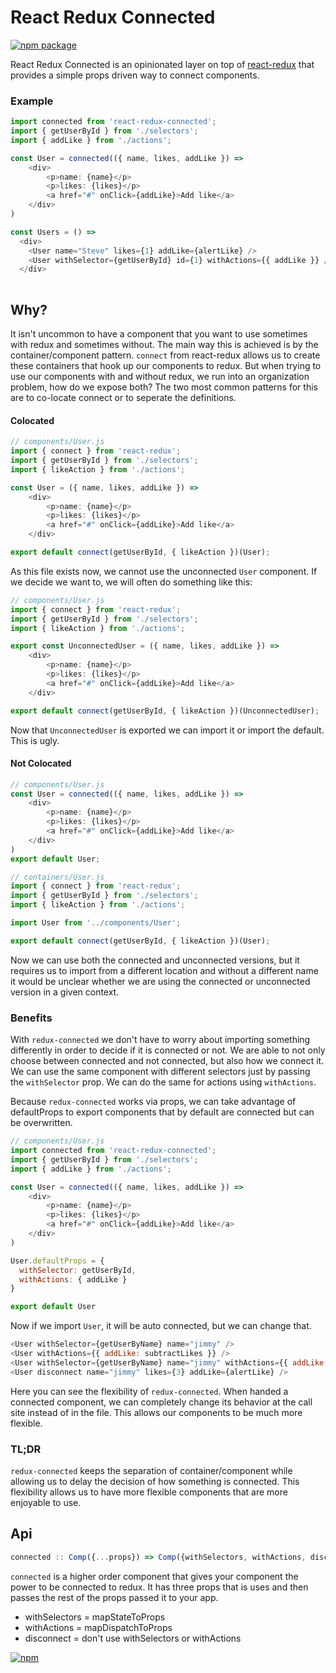 # React Redux Connected

[![npm package][npm-badge]][npm]

React Redux Connected is an opinionated layer on top of [react-redux](https://github.com/reactjs/react-redux) that provides a simple props driven way to connect components.

### Example

```javascript
import connected from 'react-redux-connected';
import { getUserById } from './selectors';
import { addLike } from './actions';

const User = connected(({ name, likes, addLike }) =>
    <div>
        <p>name: {name}</p>
        <p>likes: {likes}</p>
        <a href="#" onClick={addLike}>Add like</a>
    </div>
)

const Users = () =>
  <div>
    <User name="Steve" likes={1} addLike={alertLike} />
    <User withSelector={getUserById} id={1} withActions={{ addLike }} />
  </div>
 
```

## Why?

It isn't uncommon to have a component that you want to use sometimes with redux and sometimes without. The main way this is achieved is by the container/component pattern. `connect` from react-redux allows us to create these containers that hook up our components to redux. But when trying to use our components with and without redux, we run into an organization problem, how do we expose both? The two most common patterns for this are to co-locate connect or to seperate the definitions.

#### Colocated

```javascript
// components/User.js
import { connect } from 'react-redux';
import { getUserById } from './selectors';
import { likeAction } from './actions';

const User = ({ name, likes, addLike }) =>
    <div>
        <p>name: {name}</p>
        <p>likes: {likes}</p>
        <a href="#" onClick={addLike}>Add like</a>
    </div>

export default connect(getUserById, { likeAction })(User);
```

As this file exists now, we cannot use the unconnected `User` component. If we decide we want to, we will often do something like this:

```javascript
// components/User.js
import { connect } from 'react-redux';
import { getUserById } from './selectors';
import { likeAction } from './actions';

export const UnconnectedUser = ({ name, likes, addLike }) => 
    <div>
        <p>name: {name}</p>
        <p>likes: {likes}</p>
        <a href="#" onClick={addLike}>Add like</a>
    </div>

export default connect(getUserById, { likeAction })(UnconnectedUser);
```

Now that `UnconnectedUser` is exported we can import it or import the default. This is ugly.

#### Not Colocated

```javascript
// components/User.js
const User = connected(({ name, likes, addLike }) =>
    <div>
        <p>name: {name}</p>
        <p>likes: {likes}</p>
        <a href="#" onClick={addLike}>Add like</a>
    </div>
)
export default User;
```

```javascript
// containers/User.js
import { connect } from 'react-redux';
import { getUserById } from './selectors';
import { likeAction } from './actions';

import User from '../components/User';

export default connect(getUserById, { likeAction })(User);
```

Now we can use both the connected and unconnected versions, but it requires us to import from a different location and without a different name it would be unclear whether we are using the connected or unconnected version in a given context.

### Benefits

With `redux-connected` we don't have to worry about importing something differently in order to decide if it is connected or not. We are able to not only choose between connected and not connected, but also how we connect it. We can use the same component with different selectors just by passing the `withSelector` prop. We can do the same for actions using `withActions`. 

Because `redux-connected` works via props, we can take advantage of defaultProps to export components that by default are connected but can be overwritten.

```javascript
// components/User.js
import connected from 'react-redux-connected';
import { getUserById } from './selectors';
import { addLike } from './actions';

const User = connected(({ name, likes, addLike }) =>
    <div>
        <p>name: {name}</p>
        <p>likes: {likes}</p>
        <a href="#" onClick={addLike}>Add like</a>
    </div>
)                 

User.defaultProps = {
  withSelector: getUserById,
  withActions: { addLike }
}

export default User
```

Now if we import `User`, it will be auto connected, but we can change that.

```javascript
<User withSelector={getUserByName} name="jimmy" />
<User withActions={{ addLike: subtractLikes }} />
<User withSelector={getUserByName} name="jimmy" withActions={{ addLike: subtractLikes }} />
<User disconnect name="jimmy" likes={3} addLike={alertLike} />
```
Here you can see the flexibility of `redux-connected`. When handed a connected component, we can completely change its behavior at the call site instead of in the file. This allows our components to be much more flexible.

### TL;DR

`redux-connected` keeps the separation of container/component while allowing us to delay the decision of how something is connected. This flexibility allows us to have more flexible components that are more enjoyable to use.



## Api

```javascript
connected :: Comp({...props}) => Comp({withSelectors, withActions, disconnect, ...props})
```

`connected` is a higher order component that gives your component the power to be connected to redux. It has three props that is uses and then passes the rest of the props passed it to your app.

* withSelectors = mapStateToProps
* withActions = mapDispatchToProps
* disconnect = don't use withSelectors or withActions



[![npm](https://img.shields.io/npm/v/npm.svg)](https://www.npmjs.com/package/react-redux-connected)

[npm-badge]: https://img.shields.io/npm/v/react-redux-connected.png?style=flat-square
[npm]: https://www.npmjs.org/package/react-redux-connected
